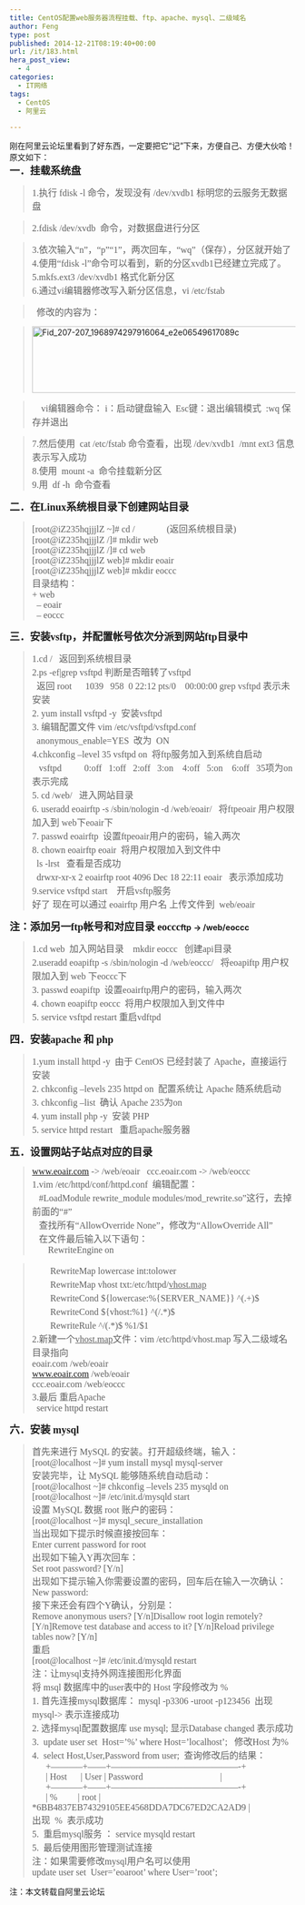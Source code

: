 ```yaml
---
title: CentOS配置web服务器流程挂载、ftp、apache、mysql、二级域名
author: Feng
type: post
published: 2014-12-21T08:19:40+00:00
url: /it/183.html
hera_post_view:
  - 4
categories:
  - IT网络
tags:
  - CentOS
  - 阿里云

---
```

刚在阿里云论坛里看到了好东西，一定要把它“记”下来，方便自己、方便大伙哈！  
原文如下：  
<span style="font-size: large;"><span style="font-family: 微软雅黑;"><b>一．挂载系统盘</b></span></span>

> <span style="font-size: medium;"><span style="font-family: 微软雅黑;">1.执行 fdisk -l 命令，发现没有 /dev/xvdb1 标明您的<span id="rlt_7">云服务</span>无数据盘</span></span>

> <span style="font-size: medium;"><span style="font-family: 微软雅黑;">2.fdisk /dev/xvdb  命令，对数据盘进行分区</span></span>

> <span style="font-size: medium;"><span style="font-family: 微软雅黑;">3.依次输入“n”，“p”“1”，两次回车，“wq”（保存），分区就开始了</span></span>  
> <span style="font-size: medium;"><span style="font-family: 微软雅黑;">4.使用“fdisk -l”命令可以看到，新的分区xvdb1已经建立完成了。</span></span>  
> <span style="font-size: medium;"><span style="font-family: 微软雅黑;">5.mkfs.ext3 /dev/xvdb1 格式化新分区</span></span>  
> <span style="font-size: medium;"><span style="font-family: 微软雅黑;">6.通过vi编辑器修改写入新分区信息，vi /etc/fstab</span></span>

> <span style="font-size: medium;"><span style="font-family: 微软雅黑;">  修改的内容为：</span></span>

> [<img loading="lazy" decoding="async" class="alignnone size-full wp-image-1304" src="http://uu126.cn/wp-content/uploads/2014/12/Fid_207-207_1968974297916064_e2e06549617089c.png" alt="Fid_207-207_1968974297916064_e2e06549617089c" width="697" height="117" />][1]

> <span style="font-size: medium;"><span style="font-family: 微软雅黑;">  </span></span><span style="font-size: medium;"><span style="font-family: 微软雅黑;">  vi编辑器命令： i：启动键盘输入  Esc键：退出编辑模式  :wq 保存并退出</span></span>

> <span style="font-size: medium;"><span style="font-family: 微软雅黑;">7.然后使用  cat /etc/fstab 命令查看，出现 /dev/xvdb1  /mnt ext3 信息表示写入成功</span></span>  
> <span style="font-size: medium;"><span style="font-family: 微软雅黑;">8.使用  mount -a  命令挂载新分区</span></span>  
> <span style="font-size: medium;"><span style="font-family: 微软雅黑;">9.用  df -h  命令查看</span></span>

<span style="font-size: large;"><span style="font-family: 微软雅黑;"><b>二．在<span id="rlt_9">Linux</span>系统根目录下创建<span id="rlt_1">网站</span>目录</b></span></span>

> <span style="font-size: medium;"><span style="font-family: 微软雅黑;">[root@iZ235hqjjjlZ ~]# cd /              (返回系统根目录)</span></span>  
> <span style="font-size: medium;"><span style="font-family: 微软雅黑;">[root@iZ235hqjjjlZ /]# mkdir web</span></span>  
> <span style="font-size: medium;"><span style="font-family: 微软雅黑;">[root@iZ235hqjjjlZ /]# cd web</span></span>  
> <span style="font-size: medium;"><span style="font-family: 微软雅黑;">[root@iZ235hqjjjlZ web]# mkdir eoair</span></span>  
> <span style="font-size: medium;"><span style="font-family: 微软雅黑;">[root@iZ235hqjjjlZ web]# mkdir eoccc    </span></span>  
> <span style="font-size: medium;"><span style="font-family: 微软雅黑;">目录结构：</span></span>  
> <span style="font-size: medium;"><span style="font-family: 微软雅黑;">+ web</span></span>  
> <span style="font-size: medium;"><span style="font-family: 微软雅黑;">  &#8211; eoair</span></span>  
> <span style="font-size: medium;"><span style="font-family: 微软雅黑;">  &#8211; eoccc</span></span>

<span style="font-size: large;"><span style="font-family: 微软雅黑;"><b>三．安装vsftp，并<span id="rlt_4">配置</span>帐号依次分派到网站ftp目录中</b></span></span>

> <span style="font-size: medium;"><span style="font-family: 微软雅黑;">1.cd /   返回到系统根目录</span></span>  
> <span style="font-size: medium;"><span style="font-family: 微软雅黑;">2.ps -ef|grep vsftpd 判断是否暗转了vsftpd</span></span>  
> <span style="font-size: medium;"><span style="font-family: 微软雅黑;">  返回 root      1039   958  0 22:12 pts/0    00:00:00 grep vsftpd 表示未安装</span></span>  
> <span style="font-size: medium;"><span style="font-family: 微软雅黑;">2. yum install vsftpd -y  安装vsftpd</span></span>  
> <span style="font-size: medium;"><span style="font-family: 微软雅黑;">3. 编辑配置文件 vim /etc/vsftpd/vsftpd.conf </span></span>  
> <span style="font-size: medium;"><span style="font-family: 微软雅黑;">  anonymous_enable=YES  改为  ON</span></span>  
> <span style="font-size: medium;"><span style="font-family: 微软雅黑;">4.chkconfig &#8211;level 35 vsftpd on  将ftp服务加入到系统<span id="rlt_3">自</span>启动</span></span>  
> <span style="font-size: medium;"><span style="font-family: 微软雅黑;">   vsftpd          0:off   1:off   2:off   3:on    4:off   5:on    6:off   35项为on表示完成</span></span>  
> <span style="font-size: medium;"><span style="font-family: 微软雅黑;">5. cd /web/   进入网站目录</span></span>  
> <span style="font-size: medium;"><span style="font-family: 微软雅黑;">6. useradd eoairftp -s /sbin/nologin -d /web/eoair/   将ftpeoair 用户权限加入到 web下eoair下</span></span>  
> <span style="font-size: medium;"><span style="font-family: 微软雅黑;">7. passwd eoairftp  设置ftpeoair用户的密码，输入两次</span></span>  
> <span style="font-size: medium;"><span style="font-family: 微软雅黑;">8. chown eoairftp eoair  将用户权限加入到文件中</span></span>  
> <span style="font-size: medium;"><span style="font-family: 微软雅黑;">  ls -lrst   查看是否成功</span></span>  
> <span style="font-size: medium;"><span style="font-family: 微软雅黑;">  drwxr-xr-x 2 eoairftp root 4096 Dec 18 22:11 eoair   表示添加成功</span></span>  
> <span style="font-size: medium;"><span style="font-family: 微软雅黑;">9.service vsftpd start    开启vsftp服务</span></span>  
> <span style="font-size: medium;"><span style="font-family: 微软雅黑;">好了 现在可以通过 eoairftp 用户名 <span id="rlt_6">上传</span>文件到  web/eoair</span></span>

<span style="font-size: large;"><span style="font-family: 微软雅黑;"><b>注：添加另一ftp帐号和对应目录 eoccc</b></span></span>**ftp** **-> /web/eoccc**

> <span style="font-size: medium;"><span style="font-family: 微软雅黑;">1.cd web  加入网站目录    mkdir eoccc   创建api目录</span></span>  
> <span style="font-size: medium;"><span style="font-family: 微软雅黑;">2.useradd eoapiftp -s /sbin/nologin -d /web/eoccc/   将eoapiftp 用户权限加入到 web 下eoccc下</span></span>  
> <span style="font-size: medium;"><span style="font-family: 微软雅黑;">3. passwd eoapiftp  设置eoairftp用户的密码，输入两次</span></span>  
> <span style="font-size: medium;"><span style="font-family: 微软雅黑;">4. chown eoapiftp eoccc  将用户权限加入到文件中</span></span>  
> <span style="font-size: medium;"><span style="font-family: 微软雅黑;">5. service vsftpd restart 重启vdftpd</span></span>

<span style="font-size: large;"><span style="font-family: 微软雅黑;"><b>四．安装apache 和 <span id="rlt_8">php</span></b></span></span>

> <span style="font-size: medium;"><span style="font-family: 微软雅黑;">1.yum install httpd -y  由于 CentOS 已经封装了 Apache，直接运行安装</span></span>  
> <span style="font-size: medium;"><span style="font-family: 微软雅黑;">2. chkconfig &#8211;levels 235 httpd on  配置系统让 Apache 随系统启动</span></span>  
> <span style="font-size: medium;"><span style="font-family: 微软雅黑;">3. chkconfig &#8211;list  确认 Apache 235为on</span></span>  
> <span style="font-size: medium;"><span style="font-family: 微软雅黑;">4. yum install php -y  安装 PHP</span></span>  
> <span style="font-size: medium;"><span style="font-family: 微软雅黑;">5. service httpd restart   重启apache服务器</span></span>

<span style="font-size: large;"><span style="font-family: 微软雅黑;"><b>五．设置网站子站点对应的目录</b></span></span>

> <span style="font-size: medium;"><span style="font-family: 微软雅黑;">www.eoair.com -> /web/eoair   ccc.eoair.com -> /web/eoccc</span></span>  
> <span style="font-size: medium;"><span style="font-family: 微软雅黑;">1.vim /etc/httpd/conf/httpd.conf  编辑配置：</span></span>  
> <span style="font-size: medium;"><span style="font-family: 微软雅黑;">   #LoadModule rewrite_module modules/mod_rewrite.so”这行，去掉前面的“#”</span></span>  
> <span style="font-size: medium;"><span style="font-family: 微软雅黑;">   查找所有“AllowOverride None”，修改为“AllowOverride All”</span></span>  
> <span style="font-size: medium;"><span style="font-family: 微软雅黑;">   在文件最后输入以下语句：</span></span>  
> <span style="font-size: medium;"><span style="font-family: 微软雅黑;">       RewriteEngine on</span></span>

> <span style="font-size: medium;"><span style="font-family: 微软雅黑;">　　RewriteMap lowercase int:tolower</span></span>  
> <span style="font-size: medium;"><span style="font-family: 微软雅黑;">　　RewriteMap vhost txt:/etc/httpd/<span style="text-decoration: underline;">vhost.map</span></span></span>  
> <span style="font-size: medium;"><span style="font-family: 微软雅黑;">　　RewriteCond ${lowercase:%{SERVER_NAME}} ^(.+)$</span></span>  
> <span style="font-size: medium;"><span style="font-family: 微软雅黑;">　　RewriteCond ${vhost:%1} ^(/.*)$</span></span>  
> <span style="font-size: medium;"><span style="font-family: 微软雅黑;">　　RewriteRule ^/(.*)$ %1/$1</span></span>  
> <span style="font-size: medium;"><span style="font-family: 微软雅黑;">2.新建一个<span style="text-decoration: underline;">vhost.map</span>文件：vim /etc/httpd/vhost.map 写入二级<span id="rlt_2">域名</span>目录指向</span></span>  
> <span style="font-size: medium;"><span style="font-family: 微软雅黑;">eoair.com /web/eoair    </span></span>  
> <span style="font-size: medium;"><span style="font-family: 微软雅黑;">www.eoair.com /web/eoair</span></span>  
> <span style="font-size: medium;"><span style="font-family: 微软雅黑;">ccc.eoair.com /web/eoccc</span></span>  
> <span style="font-size: medium;"><span style="font-family: 微软雅黑;">3.最后 重启Apache </span></span>  
> <span style="font-size: medium;"><span style="font-family: 微软雅黑;">  service httpd restart</span></span>

<span style="font-size: large;"><span style="font-family: 微软雅黑;"><b>六．安装 mysql</b></span></span>

> <span style="font-size: medium;"><span style="font-family: 微软雅黑;">首先来进行 MySQL 的安装。打开超级终端，输入：</span></span>  
> <span style="font-size: medium;"><span style="font-family: 微软雅黑;">[root@localhost ~]# yum install mysql mysql-server</span></span>  
> <span style="font-size: medium;"><span style="font-family: 微软雅黑;">安装完毕，让 MySQL 能够随系统自动启动：</span></span>  
> <span style="font-size: medium;"><span style="font-family: 微软雅黑;">[root@localhost ~]# chkconfig &#8211;levels 235 mysqld on</span></span>  
> <span style="font-size: medium;"><span style="font-family: 微软雅黑;">[root@localhost ~]# /etc/init.d/mysqld start</span></span>  
> <span style="font-size: medium;"><span style="font-family: 微软雅黑;">设置 MySQL 数据 root 账户的密码：</span></span>  
> <span style="font-size: medium;"><span style="font-family: 微软雅黑;">[root@localhost ~]# mysql_secure_installation</span></span>  
> <span style="font-size: medium;"><span style="font-family: 微软雅黑;">当出现如下提示时候直接按回车：</span></span>  
> <span style="font-size: medium;"><span style="font-family: 微软雅黑;">Enter current password for root</span></span>  
> <span style="font-size: medium;"><span style="font-family: 微软雅黑;">出现如下输入Y再次回车：</span></span>  
> <span style="font-size: medium;"><span style="font-family: 微软雅黑;">Set root password? [Y/n]</span></span>  
> <span style="font-size: medium;"><span style="font-family: 微软雅黑;">出现如下提示输入你需要设置的密码，回车后在输入一次确认：</span></span>  
> <span style="font-size: medium;"><span style="font-family: 微软雅黑;">New password:</span></span>  
> <span style="font-size: medium;"><span style="font-family: 微软雅黑;">接下来还会有四个Y确认，分别是：</span></span>  
> <span style="font-size: medium;"><span style="font-family: 微软雅黑;">Remove anonymous users? [Y/n]Disallow root login remotely? [Y/n]Remove test database and access to it? [Y/n]Reload privilege tables now? [Y/n]</span></span>  
> <span style="font-size: medium;"><span style="font-family: 微软雅黑;">重启</span></span>  
> <span style="font-size: medium;"><span style="font-family: 微软雅黑;">[root@localhost ~]# /etc/init.d/mysqld restart</span></span>  
> <span style="font-size: medium;"><span style="font-family: 微软雅黑;">注：让mysql支持外网连接图形化界面</span></span>  
> <span style="font-size: medium;"><span style="font-family: 微软雅黑;">将 msql <span id="rlt_5">数据库</span>中的user表中的 Host 字段修改为 % </span></span>  
> <span style="font-size: medium;"><span style="font-family: 微软雅黑;">1. 首先连接mysql数据库： mysql -p3306 -uroot -p123456  出现 mysql-> 表示连接成功</span></span>  
> <span style="font-size: medium;"><span style="font-family: 微软雅黑;">2. 选择mysql配置数据库 use mysql; 显示Database changed 表示成功</span></span>  
> <span style="font-size: medium;"><span style="font-family: 微软雅黑;">3.  update user set  Host=&#8217;%&#8217; where Host=&#8217;localhost&#8217;;   修改Host 为%</span></span>  
> <span style="font-size: medium;"><span style="font-family: 微软雅黑;">4.  select Host,User,Password from user;  查询修改后的结果：</span></span>  
> <span style="font-size: medium;"><span style="font-family: 微软雅黑;">      +&#8212;&#8212;&#8212;&#8211;+&#8212;&#8212;+&#8212;&#8212;&#8212;&#8212;&#8212;&#8212;&#8212;&#8212;&#8212;&#8212;&#8212;&#8212;&#8212;&#8212;-+</span></span>  
> <span style="font-size: medium;"><span style="font-family: 微软雅黑;">      | Host      | User | Password                                  |</span></span>  
> <span style="font-size: medium;"><span style="font-family: 微软雅黑;">      +&#8212;&#8212;&#8212;&#8211;+&#8212;&#8212;+&#8212;&#8212;&#8212;&#8212;&#8212;&#8212;&#8212;&#8212;&#8212;&#8212;&#8212;&#8212;&#8212;&#8212;-+</span></span>  
> <span style="font-size: medium;"><span style="font-family: 微软雅黑;">      | %         | root | *6BB4837EB74329105EE4568DDA7DC67ED2CA2AD9 |</span></span>  
> <span style="font-size: medium;"><span style="font-family: 微软雅黑;">出现  %  表示成功</span></span>  
> <span style="font-size: medium;"><span style="font-family: 微软雅黑;">5.  重启mysql服务 ： service mysqld restart</span></span>  
> <span style="font-size: medium;"><span style="font-family: 微软雅黑;">5.  最后使用图形管理测试连接</span></span>  
> <span style="font-size: medium;"><span style="font-family: 微软雅黑;">注：如果需要修改mysql用户名可以使用 </span></span>  
> <span style="font-size: medium;"><span style="font-family: 微软雅黑;">update user set  User=&#8217;eoaroot&#8217; where User=&#8217;root&#8217;;</span></span>

注：本文转载自阿里云论坛

 [1]: http://uu126.cn/wp-content/uploads/2014/12/Fid_207-207_1968974297916064_e2e06549617089c.png